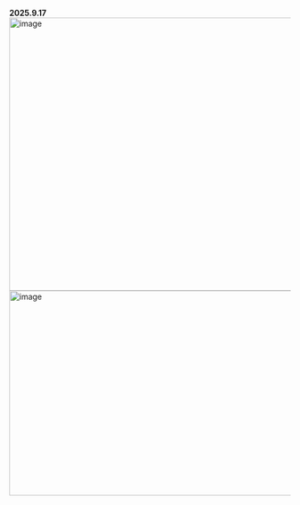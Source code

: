 **2025.9.17**
<img width="858" height="488" alt="image" src="https://github.com/user-attachments/assets/e3f0c577-4211-448d-b0e4-fb3214194fd7" />
<img width="837" height="366" alt="image" src="https://github.com/user-attachments/assets/40dfc899-e9b2-4f34-b139-8c5383362b01" />

